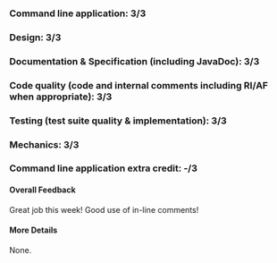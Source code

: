 ### Command line application: 3/3

### Design: 3/3

### Documentation & Specification (including JavaDoc): 3/3

### Code quality (code and internal comments including RI/AF when appropriate): 3/3

### Testing (test suite quality & implementation): 3/3

### Mechanics: 3/3

### Command line application extra credit:  -/3

#### Overall Feedback

Great job this week! Good use of in-line comments!

#### More Details

None.
